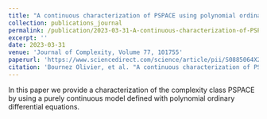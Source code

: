 ```yaml
---
title: "A continuous characterization of PSPACE using polynomial ordinary differential equations"
collection: publications_journal
permalink: /publication/2023-03-31-A-continuous-characterization-of-PSPACE-using-polynomial-ordinary differential-equations
excerpt: ''
date: 2023-03-31
venue: 'Journal of Complexity, Volume 77, 101755'
paperurl: 'https://www.sciencedirect.com/science/article/pii/S0885064X23000249'
citation: 'Bournez Olivier, et al. "A continuous characterization of PSPACE using polynomial ordinary differential equations." Journal of Complexity 77 (2023): 101755.'
---
```


In this paper we provide a characterization of the complexity class PSPACE by using a purely continuous model defined with polynomial ordinary differential equations.
